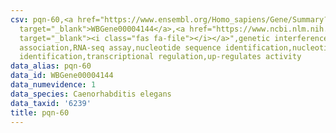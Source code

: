 ```yaml
---
csv: pqn-60,<a href="https://www.ensembl.org/Homo_sapiens/Gene/Summary?db=core;g=WBGene00004144"
  target="_blank">WBGene00004144</a>,<a href="https://www.ncbi.nlm.nih.gov/pubmed/27496166"
  target="_blank"><i class="fas fa-file"></i></a>",genetic interference,functional
  association,RNA-seq assay,nucleotide sequence identification,nucleotide sequence
  identification,transcriptional regulation,up-regulates activity
data_alias: pqn-60
data_id: WBGene00004144
data_numevidence: 1
data_species: Caenorhabditis elegans
data_taxid: '6239'
title: pqn-60
---
```

